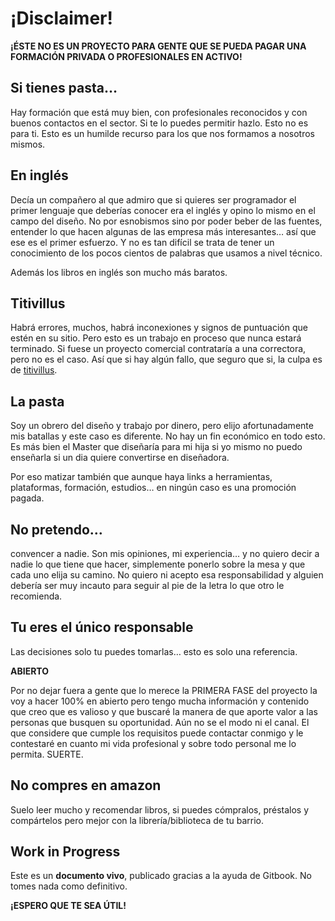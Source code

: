 # ¡Disclaimer!

**¡ÉSTE NO ES UN PROYECTO PARA GENTE QUE SE PUEDA PAGAR UNA FORMACIÓN PRIVADA O PROFESIONALES EN ACTIVO!**

## Si tienes pasta…

Hay formación que está muy bien, con profesionales reconocidos y con buenos contactos en el sector. Si te lo puedes permitir hazlo. Esto no es para ti. Esto es un humilde recurso para los que nos formamos a nosotros mismos.

## En inglés

Decía un compañero al que admiro que si quieres ser programador el primer lenguaje que deberías conocer era el inglés y opino lo mismo en el campo del diseño. No por esnobismos sino por poder beber de las fuentes, entender lo que hacen algunas de las empresa más interesantes… así que ese es el primer esfuerzo. Y no es tan difícil se trata de tener un conocimiento de los pocos cientos de palabras que usamos a nivel técnico.

Además los libros en inglés son mucho más baratos.‌

## Titivillus

Habrá errores, muchos, habrá inconexiones y signos de puntuación que estén en su sitio. Pero esto es un trabajo en proceso que nunca estará terminado. Si fuese un proyecto comercial contrataría a una correctora, pero no es el caso. Así que si hay algún fallo, que seguro que si, la culpa es de [titivillus](https://anchor.fm/dashboard/episode/e2psol).

## La pasta

Soy un obrero del diseño y trabajo por dinero, pero elijo afortunadamente mis batallas y este caso es diferente. No hay un fin económico en todo esto. Es más bien el Master que diseñaría para mi hija si yo mismo no puedo enseñarla si un dia quiere convertirse en diseñadora.

Por eso matizar también que aunque haya links a herramientas, plataformas, formación, estudios… en ningún caso es una promoción pagada.

## No pretendo…

convencer a nadie. Son mis opiniones, mi experiencia… y no quiero decir a nadie lo que tiene que hacer, simplemente ponerlo sobre la mesa y que cada uno elija su camino. No quiero ni acepto esa responsabilidad y alguien debería ser muy incauto para seguir al pie de la letra lo que otro le recomienda.

## Tu eres el único responsable

Las decisiones solo tu puedes tomarlas… esto es solo una referencia.

**ABIERTO**

Por no dejar fuera a gente que lo merece la PRIMERA FASE del proyecto la voy a hacer 100% en abierto pero tengo mucha información y contenido que creo que es valioso y que buscaré la manera de que aporte valor a las personas que busquen su oportunidad. Aún no se el modo ni el canal. El que considere que cumple los requisitos puede contactar conmigo y le contestaré en cuanto mi vida profesional y sobre todo personal me lo permita. SUERTE.

## No compres en amazon

Suelo leer mucho y recomendar libros, si puedes cómpralos, préstalos y compártelos pero mejor con la librería/biblioteca de tu barrio.

## Work in Progress

Este es un **documento vivo**, publicado gracias a la ayuda de Gitbook. No tomes nada como definitivo.

**¡ESPERO QUE TE SEA ÚTIL!**

